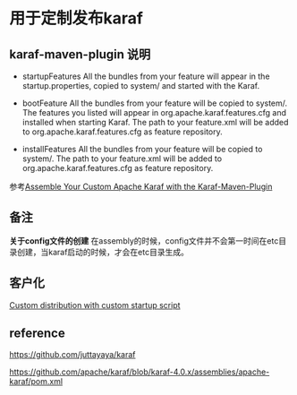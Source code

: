 # 用于定制发布karaf
## karaf-maven-plugin 说明
* startupFeatures
All the bundles from your feature will appear in the startup.properties, copied to system/ and started with the Karaf.

* bootFeature
All the bundles from your feature will be copied to system/. The features you listed will appear in org.apache.karaf.features.cfg and installed when starting Karaf. The path to your feature.xml will be added to org.apache.karaf.features.cfg as feature repository.

* installFeatures
All the bundles from your feature will be copied to system/. The path to your feature.xml will be added to org.apache.karaf.features.cfg as feature repository.

参考[Assemble Your Custom Apache Karaf with the Karaf-Maven-Plugin](https://dzone.com/articles/assemble-your-custom-apache)
## 备注
**关于config文件的创建**
在assembly的时候，config文件并不会第一时间在etc目录创建，当karaf启动的时候，才会在etc目录生成。

## 客户化
[Custom distribution with custom startup script](http://karaf.922171.n3.nabble.com/Custom-distribution-with-custom-startup-script-td4038689.html)

## reference

https://github.com/juttayaya/karaf

https://github.com/apache/karaf/blob/karaf-4.0.x/assemblies/apache-karaf/pom.xml

